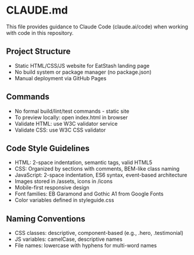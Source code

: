 # CLAUDE.md

This file provides guidance to Claude Code (claude.ai/code) when working with code in this repository.

## Project Structure
- Static HTML/CSS/JS website for EatStash landing page
- No build system or package manager (no package.json)
- Manual deployment via GitHub Pages

## Commands
- No formal build/lint/test commands - static site
- To preview locally: open index.html in browser
- Validate HTML: use W3C validator service
- Validate CSS: use W3C CSS validator

## Code Style Guidelines
- HTML: 2-space indentation, semantic tags, valid HTML5
- CSS: Organized by sections with comments, BEM-like class naming
- JavaScript: 2-space indentation, ES6 syntax, event-based architecture
- Images stored in /assets, icons in /icons
- Mobile-first responsive design
- Font families: EB Garamond and Gothic A1 from Google Fonts
- Color variables defined in styleguide.css

## Naming Conventions
- CSS classes: descriptive, component-based (e.g., .hero, .testimonial)
- JS variables: camelCase, descriptive names
- File names: lowercase with hyphens for multi-word names